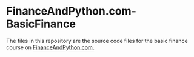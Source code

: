 # FinanceAndPython.com-BasicFinance
The files in this repository are the source code files for the basic finance course on <a href="www.FinanceAndPython.com">FinanceAndPython.com.</a>
